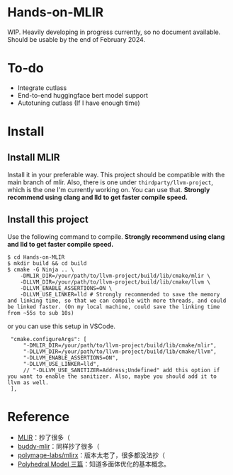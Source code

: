 # Hands-on-MLIR

WIP. Heavily developing in progress currently, so no document available. Should be usable by the end of February 2024.

# To-do

+ Integrate cutlass
+ End-to-end huggingface bert model support
+ Autotuning cutlass (If I have enough time)

# Install

## Install MLIR

Install it in your preferable way. This project should be compatible with the main branch of mlir. Also, there is one under `thirdparty/llvm-project`, which is the one I'm currently working on. You can use that.  **Strongly recommend using clang and lld to get faster compile speed.**

## Install this project

Use the following command to compile. **Strongly recommend using clang and lld to get faster compile speed.**

```
$ cd Hands-on-MLIR
$ mkdir build && cd build
$ cmake -G Ninja .. \
    -DMLIR_DIR=/your/path/to/llvm-project/build/lib/cmake/mlir \
    -DLLVM_DIR=/your/path/to/llvm-project/build/lib/cmake/llvm \
    -DLLVM_ENABLE_ASSERTIONS=ON \
    -DLLVM_USE_LINKER=lld # Strongly recommended to save the memory and linking time, so that we can compile with more threads, and could be linked faster. (On my local machine, could save the linking time from ~55s to sub 10s)
```

or you can use this setup in VSCode.

```
 "cmake.configureArgs": [
     "-DMLIR_DIR=/your/path/to/llvm-project/build/lib/cmake/mlir",
     "-DLLVM_DIR=/your/path/to/llvm-project/build/lib/cmake/llvm",
     "-DLLVM_ENABLE_ASSERTIONS=ON",
     "-DLLVM_USE_LINKER=lld",
     // "-DLLVM_USE_SANITIZER=Address;Undefined" add this option if you want to enable the sanitizer. Also, maybe you should add it to llvm as well.
 ],
```

# Reference

+ [MLIR](https://github.com/llvm/llvm-project/)：抄了很多（
+ [buddy-mlir](https://github.com/buddy-compiler/buddy-mlir)：同样抄了很多（
+ [polymage-labs/mlirx](https://github.com/polymage-labs/mlirx)：版本太老了，很多都没法抄（
+ [Polyhedral Model 三篇](https://mp.weixin.qq.com/s?__biz=MzI3MDQ2MjA3OA==&mid=2247485130&idx=1&sn=a5773bf17e6854d1238b035366641bcc&chksm=ead1fbdbdda672cdf9b2480a431cef85e4d377d07f8c586a932adabd50656cbdcd7d891156bf&mpshare=1&scene=1&srcid=&sharer_sharetime=1569677798809&sharer_shareid=b33ef36fa0caf5cb82e76916516aa7df#rd)：知道多面体优化的基本概念。
